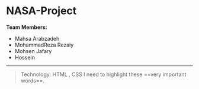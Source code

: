 # NASA-Project
**Team Members:**
- Mahsa Arabzadeh
- MohammadReza Rezaiy
- Mohsen Jafary
- Hossein 
---
> Technology: HTML , CSS
I need to highlight these ==very important words==.
